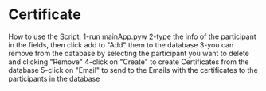 # Certificate

How to use the Script:
1-run mainApp.pyw
2-type the info of the participant in the fields, then click add to "Add" them to the database
3-you can remove from the database by selecting the participant you want to delete and clicking "Remove"
4-click on "Create" to create Certificates from the database
5-click on "Email" to send to the Emails with the certificates to the participants in the database
